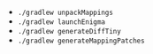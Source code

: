 

- `./gradlew unpackMappings`
- `./gradlew launchEnigma`
- `./gradlew generateDiffTiny`
- `./gradlew generateMappingPatches`